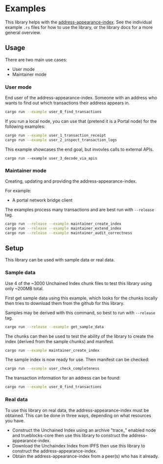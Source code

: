 # Examples

This library helps with the [address-appearance-index][1]. See the individual
example `.rs` files for how to use the library, or the library docs for a more
general overview.

## Usage

There are two main use cases:

- User mode
- Maintainer mode

[1]: https://github.com/perama-v/address-appearance-index-specs

### User mode

End user of the address-appearance-index. Someone with an address who wants to
find out which transactions their address appears in.

```sh
cargo run --example user_0_find_transactions
```

If you run a local node, you can use that (pretend it is a Portal node)
for the following examples:
```sh
cargo run --example user_1_transaction_receipt
cargo run --example user_2_inspect_transaction_logs
```
This example showcases the end goal, but invovles calls to external APIs.
```
cargo run --example user_3_decode_via_apis
```
### Maintainer mode

Creating, updating and providing the address-appearance-index.

For example:
- A portal network bridge client

The examples process many transactions and are best run with `--release` tag.

```sh
cargo run --release --example maintainer_create_index
cargo run --release --example maintainer_extend_index
cargo run --release --example maintainer_audit_correctness
```
## Setup

This library can be used with sample data or real data.

### Sample data

Use 4 of the ~3000 Unchained Index chunk files to test this library
using only ~200MB total.

First get sample data using this example, which looks for the chunks
locally then tries to download them from the github for this library.

Samples may be derived with this command, so best to run with `--release` tag.

```sh
cargo run --release --example get_sample_data
```

The chunks can then be used to test the ability of the library to
create the index (derived from the sample chunks) and manifest.

```sh
cargo run --example maintainer_create_index
```

The sample index is now ready for use. Then manifest can be checked:

```sh
cargo run --example user_check_completeness
```

The transaction information for an address can be found:

```sh
cargo run --example user_0_find_transactions
```

### Real data

To use this library on real data, the address-appearance-index must
be obtained. This can be done in three ways, depending on what
resources you have.

- Construct the Unchained Index using an archive "trace_" enabled node and
trueblocks-core then use this library to construct the address-appearance-index.
- Download the Unchaindex Index from IPFS then use this library to construct the address-appearance-index.
- Obtain the address-appearance-index from a peer(s) who has it already.